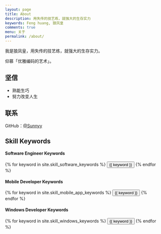 ```yaml
---
layout: page
title: About
description: 用失传的技艺练，就强大的生存实力
keywords: Feng huang, 狼凤皇
comments: true
menu: 关于
permalink: /about/
---
```


我是狼凤皇，用失传的技艺练，就强大的生存实力。

仰慕「优雅编码的艺术」。

## 坚信

* 熟能生巧
* 努力改变人生

## 联系
GitHub：[@Sunnyy](https://github.com/Ssunnyy)

## Skill Keywords

#### Software Engineer Keywords
<div class="btn-inline">
    {% for keyword in site.skill_software_keywords %}
    <button class="btn btn-outline" type="button">{{ keyword }}</button>
    {% endfor %}
</div>

#### Mobile Developer Keywords
<div class="btn-inline">
    {% for keyword in site.skill_mobile_app_keywords %}
    <button class="btn btn-outline" type="button">{{ keyword }}</button>
    {% endfor %}
</div>

#### Windows Developer Keywords
<div class="btn-inline">
    {% for keyword in site.skill_windows_keywords %}
    <button class="btn btn-outline" type="button">{{ keyword }}</button>
    {% endfor %}
</div>
